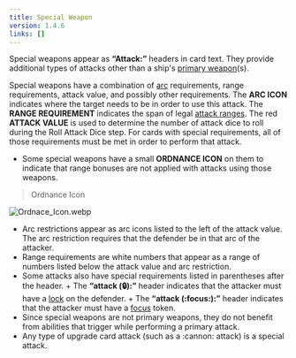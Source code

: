 ```yaml
---
title: Special Weapon
version: 1.4.6
links: []
---
```


Special weapons appear as **“Attack:”** headers in card text. They provide additional types of attacks other than a ship's [primary weapon](/rules/Primary_Weapon)(s).

Special weapons have a combination of [arc](/rules/Arc) requirements, range requirements, attack value, and possibly other requirements. The **ARC ICON** indicates where the target needs to be in order to use this attack. The **RANGE REQUIREMENT** indicates the span of legal [attack ranges](/rules/Attack_Range). The red **ATTACK VALUE** is used to determine the number of attack dice to roll during the Roll Attack Dice step. For cards with special requirements, all of those requirements must be met in order to perform that attack.

- Some special weapons have a small **ORDNANCE ICON** on them to indicate that range bonuses are not applied with attacks using those weapons.

> Ordnance Icon

![Ordnace_Icon.webp](Ordnance_Icon.webp)

- Arc restrictions appear as arc icons listed to the left of the attack value. The arc restriction requires that the defender be in that arc of the attacker.
- Range requirements are white numbers that appear as a range of numbers listed below the attack value and arc restriction.
- Some attacks also have special requirements listed in parentheses after the header. + The **“attack (:lock:):”** header indicates that the attacker must have a [lock](/rules/Lock) on the defender. + The **“attack (:focus:):”** header indicates that the attacker must have a [focus](/rules/Focus) token.
- Since special weapons are not primary weapons, they do not benefit from abilities that trigger while performing a primary attack.
- Any type of upgrade card attack (such as a :cannon: attack) is a special attack.
